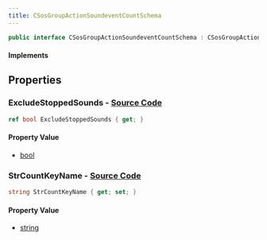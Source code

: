 ```yaml
---
title: CSosGroupActionSoundeventCountSchema
---
```


```csharp
public interface CSosGroupActionSoundeventCountSchema : CSosGroupActionSchema, ISchemaClass<CSosGroupActionSchema>, ISchemaClass<CSosGroupActionSoundeventCountSchema>, ISchemaField, ISchemaClass, INativeHandle
```

#### Implements

## Properties

### **ExcludeStoppedSounds** - [Source Code](https://github.com/swiftly-solution/swiftlys2/blob/main/managed/src/SwiftlyS2.Generated/Schemas/Interfaces/CSosGroupActionSoundeventCountSchema.cs#L16)

```csharp
ref bool ExcludeStoppedSounds { get; }
```

#### Property Value

- [bool](https://learn.microsoft.com/dotnet/api/system.boolean)

### **StrCountKeyName** - [Source Code](https://github.com/swiftly-solution/swiftlys2/blob/main/managed/src/SwiftlyS2.Generated/Schemas/Interfaces/CSosGroupActionSoundeventCountSchema.cs#L18)

```csharp
string StrCountKeyName { get; set; }
```

#### Property Value

- [string](https://learn.microsoft.com/dotnet/api/system.string)

